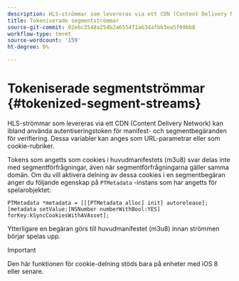 ```yaml
---
description: HLS-strömmar som levereras via ett CDN (Content Delivery Network) kan ibland använda autentiseringstoken för manifest- och segmentbegäranden för verifiering. Dessa variabler kan anges som URL-parametrar eller som cookie-rubriker.
title: Tokeniserade segmentströmmar
source-git-commit: 02ebc3548a254b2a6554f1ab34afbb3ea5f09bb8
workflow-type: tm+mt
source-wordcount: '159'
ht-degree: 0%

---
```


# Tokeniserade segmentströmmar {#tokenized-segment-streams}

HLS-strömmar som levereras via ett CDN (Content Delivery Network) kan ibland använda autentiseringstoken för manifest- och segmentbegäranden för verifiering. Dessa variabler kan anges som URL-parametrar eller som cookie-rubriker.

Tokens som angetts som cookies i huvudmanifestets (m3u8) svar delas inte med segmentförfrågningar, även när segmentförfrågningarna gäller samma domän. Om du vill aktivera delning av dessa cookies i en segmentbegäran anger du följande egenskap på `PTMetadata` -instans som har angetts för spelarobjektet: 

```
PTMetadata *metadata = [[[PTMetadata alloc] init] autorelease]; 
[metadata setValue:[NSNumber numberWithBool:YES] forKey:kSyncCookiesWithAVAsset]; 
```

Ytterligare en begäran görs till huvudmanifestet (m3u8) innan strömmen börjar spelas upp.

>[!IMPORTANT]
>
>Den här funktionen för cookie-delning stöds bara på enheter med iOS 8 eller senare.
